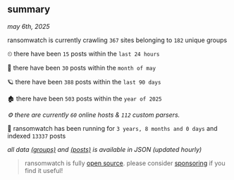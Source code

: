 
## summary
_may 6th, 2025_

ransomwatch is currently crawling `367` sites belonging to `182` unique groups

⏲ there have been `15` posts within the `last 24 hours`

🦈 there have been `30` posts within the `month of may`

🪐 there have been `388` posts within the `last 90 days`

🏚 there have been `503` posts within the `year of 2025`

_⚙️ there are currently `60` online hosts & `112` custom parsers._

🦕 ransomwatch has been running for `3 years, 8 months and 0 days` and indexed `13337` posts

_all data  [(groups)](http://https://dataleak.hopeless99.top//groups) and [(posts)](http://https://dataleak.hopeless99.top//posts) is available in JSON (updated hourly)_

> ransomwatch is fully [open source](https://github.com/joshhighet/ransomwatch#ransomwatch--). please consider [sponsoring](https://github.com/sponsors/joshhighet) if you find it useful!
